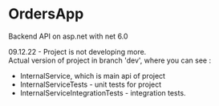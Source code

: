 # OrdersApp
Backend API on asp.net with net 6.0

09.12.22 - Project is not developing more.  
Actual version of project in branch 'dev', where you can see :  
* InternalService, which is main api of project
* InternalServiceTests - unit tests for project  
* InternalServiceIntegrationTests - integration tests.

